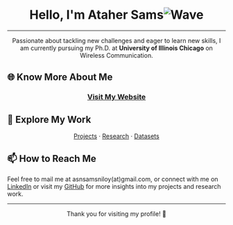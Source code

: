 <head>
  <meta name="google-site-verification" content="f1kc537pLQWwNrtbOFQzxqRoQa5kd11JfufzfnZjf-w" />
</head>

<div align="center">

# Hello, I'm Ataher Sams![Wave](https://media.giphy.com/media/hvRJCLFzcasrR4ia7z/giphy.gif)

---

Passionate about tackling new challenges and eager to learn new skills, I am currently pursuing my Ph.D. at **University of Illinois Chicago** on Wireless Communication. 

</div>

## 🌐 Know More About Me

<div align="center">

### [Visit My Website](https://asnsams.github.io/)

</div>

## 🚀 Explore My Work

<div align="center">

[Projects](https://asnsams.github.io/Academic-Projects.html) · 
[Research](https://asnsams.github.io/Publications.html) · 
[Datasets](https://asnsams.github.io/Dataset-and-Tools.html)

</div>

## 📫 How to Reach Me

Feel free to mail me at asnsamsniloy(at)gmail.com, or connect with me on [LinkedIn](https://www.linkedin.com/in/ataher-sams/) or visit my [GitHub](https://github.com/asnsams) for more insights into my projects and research work.

---

<div align="center">

Thank you for visiting my profile! 🌟

</div>
